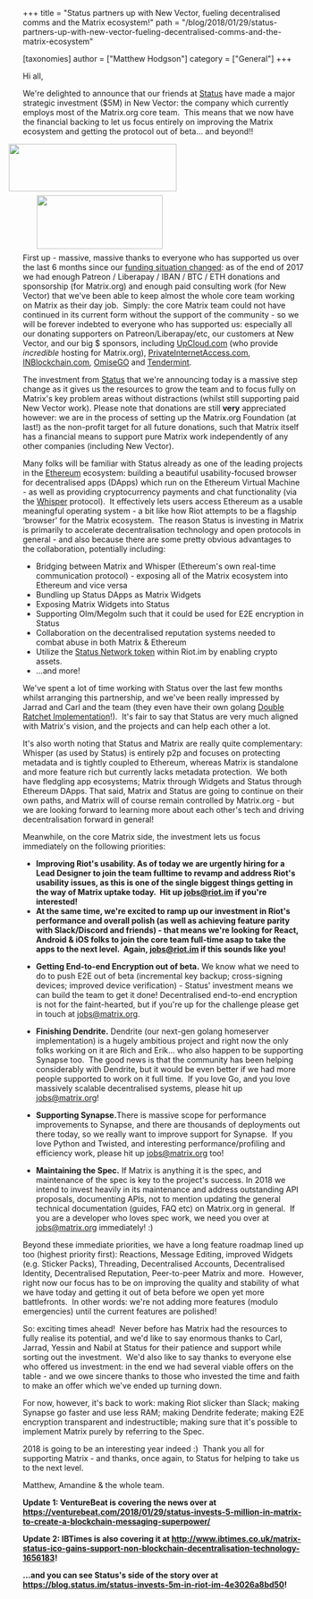 +++
title = "Status partners up with New Vector, fueling decentralised comms and the Matrix ecosystem!"
path = "/blog/2018/01/29/status-partners-up-with-new-vector-fueling-decentralised-comms-and-the-matrix-ecosystem"

[taxonomies]
author = ["Matthew Hodgson"]
category = ["General"]
+++

Hi all,

We're delighted to announce that our friends at <a href="https://status.im">Status</a> have made a major strategic investment ($5M) in New Vector: the company which currently employs most of the Matrix.org core team.  This means that we now have the financial backing to let us focus entirely on improving the Matrix ecosystem and getting the protocol out of beta… and beyond!!

<a href="https://status.im"><img class="size-medium wp-image-2941" style="position: relative; right: 25px;" src="/blog/wp-content/uploads/2018/01/LOGO_status_v5_1020x290-300x85.png" alt="" width="300" height="85" /></a><a href="https://matrix.org"><img class="size-medium wp-image-2944" style="position: relative; left: 25px; top: 7px;" src="/blog/wp-content/uploads/2018/01/matrix-logo-1-300x128.png" alt="" width="225" height="96" /></a>

First up - massive, massive thanks to everyone who has supported us over the last 6 months since our <a href="/blog/2017/07/07/a-call-to-arms-supporting-matrix/">funding situation changed</a>: as of the end of 2017 we had enough Patreon / Liberapay / IBAN / BTC / ETH donations and sponsorship (for Matrix.org) and enough paid consulting work (for New Vector) that we've been able to keep almost the whole core team working on Matrix as their day job.  Simply: the core Matrix team could not have continued in its current form without the support of the community - so we will be forever indebted to everyone who has supported us: especially all our donating supporters on Patreon/Liberapay/etc, our customers at New Vector, and our big $ sponsors, including <a href="https://www.upcloud.com/">UpCloud.com</a> (who provide *incredible* hosting for Matrix.org), <a href="https://www.privateinternetaccess.com/">PrivateInternetAccess.com</a>, <a href="http://inblockchain.com/">INBlockchain.com</a>, <a href="http://omg.omise.co">OmiseGO</a> and <a href="https://tendermint.com">Tendermint</a>.

The investment from <a href="https://status.im">Status</a> that we're announcing today is a massive step change as it gives us the resources to grow the team and to focus fully on Matrix's key problem areas without distractions (whilst still supporting paid New Vector work). Please note that donations are still <b>very</b> appreciated however: we are in the process of setting up the Matrix.org Foundation (at last!) as the non-profit target for all future donations, such that Matrix itself has a financial means to support pure Matrix work independently of any other companies (including New Vector).

Many folks will be familiar with Status already as one of the leading projects in the <a href="https://ethereum.org/">Ethereum</a> ecosystem: building a beautiful usability-focused browser for decentralised apps (DApps) which run on the Ethereum Virtual Machine - as well as providing cryptocurrency payments and chat functionality (via the <a href="https://github.com/ethereum/wiki/wiki/Whisper">Whisper</a> protocol).  It effectively lets users access Ethereum as a usable meaningful operating system - a bit like how Riot attempts to be a flagship ‘browser' for the Matrix ecosystem.  The reason Status is investing in Matrix is primarily to accelerate decentralisation technology and open protocols in general - and also because there are some pretty obvious advantages to the collaboration, potentially including:

* Bridging between Matrix and Whisper (Ethereum's own real-time communication protocol) - exposing all of the Matrix ecosystem into Ethereum and vice versa
* Bundling up Status DApps as Matrix Widgets
* Exposing Matrix Widgets into Status
* Supporting Olm/Megolm such that it could be used for E2E encryption in Status
* Collaboration on the decentralised reputation systems needed to combat abuse in both Matrix & Ethereum
* Utilize the <a href="https://status.im/whitepaper.pdf">Status Network token</a> within Riot.im by enabling crypto assets.
* ...and more!

We've spent a lot of time working with Status over the last few months whilst arranging this partnership, and we've been really impressed by Jarrad and Carl and the team (they even have their own golang <a href="https://github.com/status-im/doubleratchet">Double Ratchet Implementation</a>!).  It's fair to say that Status are very much aligned with Matrix's vision, and the projects and can help each other a lot.

It's also worth noting that Status and Matrix are really quite complementary: Whisper (as used by Status) is entirely p2p and focuses on protecting metadata and is tightly coupled to Ethereum, whereas Matrix is standalone and more feature rich but currently lacks metadata protection.  We both have fledgling app ecosystems; Matrix through Widgets and Status through Ethereum DApps. That said, Matrix and Status are going to continue on their own paths, and Matrix will of course remain controlled by Matrix.org - but we are looking forward to learning more about each other's tech and driving decentralisation forward in general!

Meanwhile, on the core Matrix side, the investment lets us focus immediately on the following priorities:

* <b>Improving Riot's usability. As of today we are urgently hiring for a Lead Designer to join the team fulltime to revamp and address Riot's usability issues, as this is one of the single biggest things getting in the way of Matrix uptake today.  Hit up <a href="mailto:jobs@riot.im">jobs@riot.im</a> if you're interested!</b>
* <b>At the same time, we're excited to ramp up our investment in Riot's performance and overall polish (as well as achieving feature parity with Slack/Discord and friends) - that means we're looking for React, Android & iOS folks to join the core team full-time asap to take the apps to the next level.  Again, <a href="mailto:jobs@riot.im">jobs@riot.im</a> if this sounds like you!</b>

<ul>
 	<li><b>Getting End-to-end Encryption out of beta.</b> We know what we need to do to push E2E out of beta (incremental key backup; cross-signing devices; improved device verification) - Status' investment means we can build the team to get it done! Decentralised end-to-end encryption is not for the faint-hearted, but if you're up for the challenge please get in touch at <a href="mailto:jobs@matrix.org">jobs@matrix.org</a>.

</li>
</ul>
<ul>
 	<li><b>Finishing Dendrite.</b> Dendrite (our next-gen golang homeserver implementation) is a hugely ambitious project and right now the only folks working on it are Rich and Erik… who also happen to be supporting Synapse too.  The good news is that the community has been helping considerably with Dendrite, but it would be even better if we had more people supported to work on it full time.  If you love Go, and you love massively scalable decentralised systems, please hit up <a href="mailto:jobs@matrix.org">jobs@matrix.org</a>!
</li>
</ul>
<ul>
 	<li><b>Supporting Synapse.</b>There is massive scope for performance improvements to Synapse, and there are thousands of deployments out there today, so we really want to improve support for Synapse.  If you love Python and Twisted, and interesting performance/profiling and efficiency work, please hit up <a href="mailto:jobs@matrix.org">jobs@matrix.org</a> too!

</li>
</ul>
<ul>
 	<li><b>Maintaining the Spec.</b> If Matrix is anything it is the spec, and maintenance of the spec is key to the project's success. In 2018 we intend to invest heavily in its maintenance and address outstanding API proposals, documenting APIs, not to mention updating the general technical documentation (guides, FAQ etc) on Matrix.org in general.  If you are a developer who loves spec work, we need you over at <a href="mailto:jobs@matrix.org">jobs@matrix.org</a> immediately! :)
</li>
</ul>
Beyond these immediate priorities, we have a long feature roadmap lined up too (highest priority first): Reactions, Message Editing, improved Widgets (e.g. Sticker Packs), Threading, Decentralised Accounts, Decentralised Identity, Decentralised Reputation, Peer-to-peer Matrix and more.  However, right now our focus has to be on improving the quality and stability of what we have today and getting it out of beta before we open yet more battlefronts.  In other words: we're not adding more features (modulo emergencies) until the current features are polished!


So: exciting times ahead!  Never before has Matrix had the resources to fully realise its potential, and we'd like to say enormous thanks to Carl, Jarrad, Yessin and Nabil at Status for their patience and support while sorting out the investment.  We'd also like to say thanks to everyone else who offered us investment: in the end we had several viable offers on the table - and we owe sincere thanks to those who invested the time and faith to make an offer which we've ended up turning down.


For now, however, it's back to work: making Riot slicker than Slack; making Synapse go faster and use less RAM; making Dendrite federate; making E2E encryption transparent and indestructible; making sure that it's possible to implement Matrix purely by referring to the Spec.


2018 is going to be an interesting year indeed :)  Thank you all for supporting Matrix - and thanks, once again, to Status for helping to take us to the next level.


Matthew, Amandine & the whole team.

<b>Update 1: VentureBeat is covering the news over at <a href="https://venturebeat.com/2018/01/29/status-invests-5-million-in-matrix-to-create-a-blockchain-messaging-superpower/">https://venturebeat.com/2018/01/29/status-invests-5-million-in-matrix-to-create-a-blockchain-messaging-superpower/</a></b>

<b>Update 2: IBTimes is also covering it at <a href="http://www.ibtimes.co.uk/matrix-status-ico-gains-support-non-blockchain-decentralisation-technology-1656183">http://www.ibtimes.co.uk/matrix-status-ico-gains-support-non-blockchain-decentralisation-technology-1656183</a>!</b>

<b>...and you can see Status's side of the story over at <a href="https://blog.status.im/status-invests-5m-in-riot-im-4e3026a8bd50">https://blog.status.im/status-invests-5m-in-riot-im-4e3026a8bd50</a>!</b>
